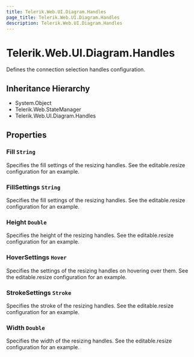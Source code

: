 ```yaml
---
title: Telerik.Web.UI.Diagram.Handles
page_title: Telerik.Web.UI.Diagram.Handles
description: Telerik.Web.UI.Diagram.Handles
---
```


# Telerik.Web.UI.Diagram.Handles

Defines the connection selection handles configuration.

## Inheritance Hierarchy

* System.Object
* Telerik.Web.StateManager
* Telerik.Web.UI.Diagram.Handles

## Properties

###  Fill `String`

Specifies the fill settings of the resizing handles. See the editable.resize configuration for an example.

###  FillSettings `String`

Specifies the fill settings of the resizing handles. See the editable.resize configuration for an example.

###  Height `Double`

Specifies the height of the resizing handles. See the editable.resize configuration for an example.

###  HoverSettings `Hover`

Specifies the settings of the resizing handles on hovering over them. See the editable.resize configuration for an example.

###  StrokeSettings `Stroke`

Specifies the stroke of the resizing handles. See the editable.resize configuration for an example.

###  Width `Double`

Specifies the width of the resizing handles. See the editable.resize configuration for an example.

